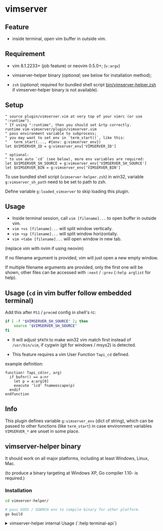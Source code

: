 # vimserver

## Feature
- inside terminal, open vim buffer in outside vim.

## Requirement
- vim 8.1.2233+ (job feature) or neovim 0.5.0+; (`v:argv`)

- vimserver-helper binary (*optional*; see below for installation method);

- `zsh` (*optional*; required for bundled shell script
  [bin/vimserver-helper.zsh](bin/vimserver-helper.zsh) if vimserver-helper
binary is not available).

## Setup
```vim
" source plugin/vimserver.vim at very top of your vimrc (or use ":runtime").
" If using ":runtime", then you should set &rtp correctly.
runtime vim-vimserver/plugin/vimserver.vim
" pass environment variable to subprocess;
" you may want to set env in `term_start()`, like this:
"   term_start(..., #{env: g:vimserver_env})
let $VIMSERVER_ID = g:vimserver_env['VIMSERVER_ID']

" optional:
" to use auto `cd` (see below), more env variables are required:
let $VIMSERVER_SH_SOURCE = g:vimserver_env['VIMSERVER_SH_SOURCE']
let $VIMSERVER_BIN = g:vimserver_env['VIMSERVER_BIN']
```

To use bundled shell script (`vimserver-helper.zsh`) in win32, variable
`g:vimserver_sh_path` need to be set to path to zsh.

Define variable `g:loaded_vimserver` to skip loading this plugin.

## Usage
- Inside terminal session, call `vim [filename]...` to open buffer in outside
  vim.
- `vim +vs [filename]...` will split window vertically.
- `vim +sp [filename]...` will split window horizontally.
- `vim +tabe [filename]...` will open window in new tab.

(replace vim with nvim if using neovim)

If no filename argument is provided, vim will just open a new empty window.

If multiple filename arguments are provided, only the first one will be shown,
other files can be accessed with `:next` / `:prev` (`:help arglist` for help).

## Usage (`cd` in vim buffer follow embedded terminal)

Add this after `PS1` / `precmd` config in shell's rc:

```sh
if [ -f "$VIMSERVER_SH_SOURCE" ]; then
    source "$VIMSERVER_SH_SOURCE"
fi
```

- It will adjust `$PATH` to make win32 vim match first instead of
  `/usr/bin/vim`, if cygwin (git for windows / msys2) is detected.

- This feature requires a vim User Function `Tapi_cd` defined.

example definition:

```vim
function! Tapi_cd(nr, arg)
  if bufnr() == a:nr
    let p = a:arg[0]
    execute 'lcd' fnameescape(p)
  endif
endfunction
```

## Info
This plugin defines variable `g:vimserver_env` (dict of string), which can be
passed to other functions (like `term_start`) in case environment variables
`VIMSERVER_*` are unset in some place.

## vimserver-helper binary
It should work on all major platforms, including at least Windows, Linux, Mac.

(to produce a binary targeting at Windows XP, Go compiler 1.10- is required.)

### Installation

```sh
cd vimserver-helper/

# pass GOOS / GOARCH env to compile binary for other platform.
go build
```

<details>
<summary>
vimserver-helper internal Usage (`:help terminal-api`)
</summary>

```sh
# server
$0 {server_filename} listen

# client (terminal-api style)
$0 {server_filename} {funcname} [args...]
# client (use stdin as raw params)
$0 {server_filename}
```

- Since vimserver sets `VIMSERVER_BIN` environment variable, you can replace
  `$0` above with `"$VIMSERVER_BIN"`.

- Replace `{server_filename}` with `$VIMSERVER_ID`.

TODO: allow passing non-string argument in terminal-api mode.

</details>
